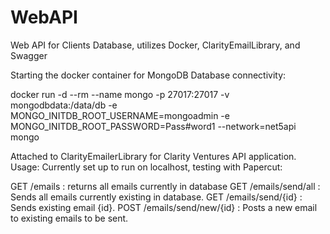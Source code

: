 # WebAPI
Web API for Clients Database, utilizes Docker, ClarityEmailLibrary, and Swagger

Starting the docker container for MongoDB Database connectivity:

docker run -d --rm --name mongo -p 27017:27017 -v mongodbdata:/data/db -e MONGO_INITDB_ROOT_USERNAME=mongoadmin -e MONGO_INITDB_ROOT_PASSWORD=Pass#word1 --network=net5api mongo

Attached to ClarityEmailerLibrary for Clarity Ventures API application.
Usage:
Currently set up to run on localhost, testing with Papercut: 

GET /emails : returns all emails currently in database
GET /emails/send/all : Sends all emails currently existing in database.
GET /emails/send/{id} : Sends existing email {id}.
POST /emails/send/new/{id} : Posts a new email to existing emails to be sent. 
